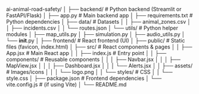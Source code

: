ai-animal-road-safety/
│
├── backend/                     # Python backend (Streamlit or FastAPI/Flask)
│   ├── app.py                   # Main backend app
│   ├── requirements.txt         # Python dependencies
│   ├── data/                    # Datasets
│   │   ├── animal_zones.csv
│   │   ├── incidents.csv
│   │   └── routes.json
│   └── utils/                   # Python helper modules
│       ├── map_utils.py
│       ├── simulation.py
│       ├── audio_utils.py
│       └── __init__.py
│
├── frontend/                    # React frontend (UI)
│   ├── public/                  # Static files (favicon, index.html)
│   ├── src/                     # React components & pages
│   │   ├── App.jsx              # Main React app
│   │   ├── index.js             # Entry point
│   │   ├── components/          # Reusable components
│   │   │   ├── Navbar.jsx
│   │   │   ├── MapView.jsx
│   │   │   ├── Dashboard.jsx
│   │   │   └── Alerts.jsx
│   │   ├── assets/              # Images/icons
│   │   │   └── logo.png
│   │   └── styles/              # CSS
│   │       └── style.css
│   ├── package.json             # Frontend dependencies
│   └── vite.config.js           # (if using Vite)
│
└── README.md

